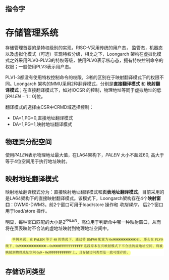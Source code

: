 ## 指令字



# 存储管理系统
存储管理首要的是特权级别的实现，RISC-V采用传统的用户态， 监管态，机器态以及虚拟化模式（可选）实现特权分级，相比之下，Loongarch 架构在虚拟化模式之外采用PLV0-PLV3的特权等级，使用PLV0表示核心态，拥有特权控制命令的权限；一般使用PLV3表示用户态。

PLV1-3都没有使用特权控制命令的权限，3者的区别在于映射翻译模式下的权限不同。Loongarch 架构的MMU采用2种翻译模式，分别是**直接翻译模式** 和 **映射翻译模式**；在直接翻译模式下，如对IOCSR 的控制，物理地址等同于虚拟地址的低$[PALEN-1:0]$位。

翻译模式的选择由CSR中CRMD域选择控制：
- DA=1,PG=0,直接地址翻译模式
- DA=1,PG=1,映射地址翻译模式

## 物理页分配空间
使用$PALEN$表示物理地址最大值，在LA64架构下，$PALEN$ 大小不超过60, 高大于等于4位空间用于执行地址映射。

## 映射地址翻译模式
映射地址翻译模式分为：直接映射地址翻译模式和**页表地址翻译模式**，目前采用的是LA64架构下的直接映射翻译模式。该模式下，Loongarch架构存在4个**映射窗口**：DWM0-DWM3。前2个窗口可用于load/store 操作和 *取指操作*， 后2个窗口用于load/store 操作。

明显，每种窗口匹配的大小是$2^{PALEN}$，高位用于判断命中哪一种映射窗口，从而将在页表映射不合法的虚地址映射到物理地址空间中。

![](assets/Pasted%20image%2020240508170929.png)

## 存储访问类型

